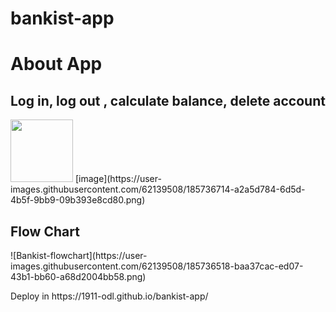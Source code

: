 # bankist-app
<h1>About App</h1>
<h2>Log in, log out , calculate balance, delete account </h2>
<image src="https://user-images.githubusercontent.com/62139508/185736695-57097926-26f9-4920-96ed-d44b273139f3.png" width="100" />
[image](https://user-images.githubusercontent.com/62139508/185736714-a2a5d784-6d5d-4b5f-9bb9-09b393e8cd80.png)

<h2>Flow Chart </h2>
![Bankist-flowchart](https://user-images.githubusercontent.com/62139508/185736518-baa37cac-ed07-43b1-bb60-a68d2004bb58.png)


<p> Deploy in https://1911-odl.github.io/bankist-app/ </p> 

